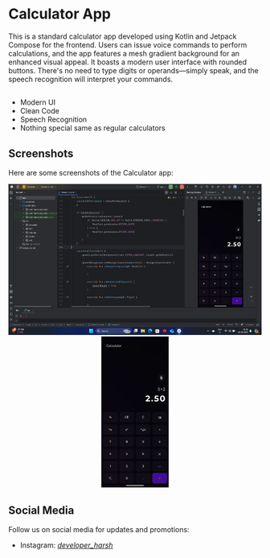 # Calculator App

This is a standard calculator app developed using Kotlin and Jetpack Compose for the frontend. Users can issue voice commands to perform calculations, and the app features a mesh gradient background for an enhanced visual appeal. It boasts a modern user interface with rounded buttons. There's no need to type digits or operands—simply speak, and the speech recognition will interpret your commands.

## 
- Modern UI
- Clean Code
- Speech Recognition
- Nothing special same as regular calculators

## Screenshots

Here are some screenshots of the Calculator app:

<div align="center">
    <img src="https://raw.githubusercontent.com/Developer-Harsh/Calculator/master/photos/ss%20(1).png" alt="Screenshot 1" height="300" />
    <img src="https://raw.githubusercontent.com/Developer-Harsh/Calculator/master/photos/ss%20(2).png" alt="Screenshot 2" height="300" />
</div>

## Social Media

Follow us on social media for updates and promotions:

- Instagram: [_developer_harsh_](https://instagram.com/_developer_harsh_)
